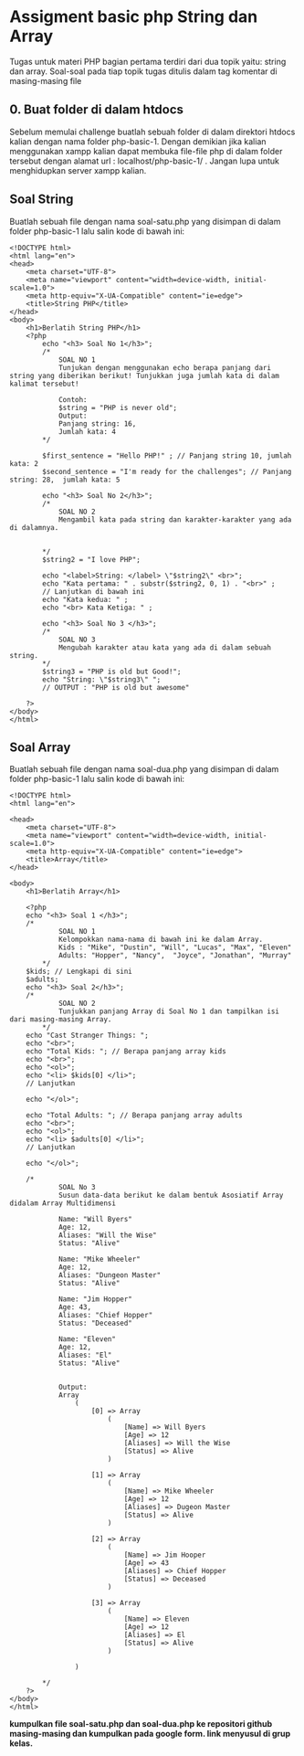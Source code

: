 # Assigment basic php String dan Array
Tugas untuk materi PHP bagian pertama terdiri dari dua topik yaitu: string dan array. Soal-soal pada tiap topik tugas ditulis dalam tag komentar di masing-masing file

## 0. Buat folder di dalam htdocs
Sebelum memulai challenge buatlah sebuah folder di dalam direktori htdocs kalian dengan nama folder php-basic-1. Dengan demikian jika kalian menggunakan xampp kalian dapat membuka file-file php di dalam folder tersebut dengan alamat url : localhost/php-basic-1/ . Jangan lupa untuk menghidupkan server xampp kalian.

## Soal String
Buatlah sebuah file dengan nama soal-satu.php yang disimpan di dalam folder php-basic-1 lalu salin kode di bawah ini:
```
<!DOCTYPE html>
<html lang="en">
<head>
    <meta charset="UTF-8">
    <meta name="viewport" content="width=device-width, initial-scale=1.0">
    <meta http-equiv="X-UA-Compatible" content="ie=edge">
    <title>String PHP</title>
</head>
<body>
    <h1>Berlatih String PHP</h1>
    <?php   
        echo "<h3> Soal No 1</h3>";
        /* 
            SOAL NO 1
            Tunjukan dengan menggunakan echo berapa panjang dari string yang diberikan berikut! Tunjukkan juga jumlah kata di dalam kalimat tersebut! 

            Contoh: 
            $string = "PHP is never old";
            Output:
            Panjang string: 16, 
            Jumlah kata: 4 
        */

        $first_sentence = "Hello PHP!" ; // Panjang string 10, jumlah kata: 2
        $second_sentence = "I'm ready for the challenges"; // Panjang string: 28,  jumlah kata: 5
        
        echo "<h3> Soal No 2</h3>";
        /* 
            SOAL NO 2
            Mengambil kata pada string dan karakter-karakter yang ada di dalamnya. 
            
            
        */
        $string2 = "I love PHP";
        
        echo "<label>String: </label> \"$string2\" <br>";
        echo "Kata pertama: " . substr($string2, 0, 1) . "<br>" ; 
        // Lanjutkan di bawah ini
        echo "Kata kedua: " ;
        echo "<br> Kata Ketiga: " ;

        echo "<h3> Soal No 3 </h3>";
        /*
            SOAL NO 3
            Mengubah karakter atau kata yang ada di dalam sebuah string.
        */
        $string3 = "PHP is old but Good!";
        echo "String: \"$string3\" "; 
        // OUTPUT : "PHP is old but awesome"

    ?>
</body>
</html>
```

## Soal Array
Buatlah sebuah file dengan nama soal-dua.php yang disimpan di dalam folder php-basic-1 lalu salin kode di bawah ini:

```
<!DOCTYPE html>
<html lang="en">

<head>
    <meta charset="UTF-8">
    <meta name="viewport" content="width=device-width, initial-scale=1.0">
    <meta http-equiv="X-UA-Compatible" content="ie=edge">
    <title>Array</title>
</head>

<body>
    <h1>Berlatih Array</h1>

    <?php
    echo "<h3> Soal 1 </h3>";
    /* 
            SOAL NO 1
            Kelompokkan nama-nama di bawah ini ke dalam Array.
            Kids : "Mike", "Dustin", "Will", "Lucas", "Max", "Eleven" 
            Adults: "Hopper", "Nancy",  "Joyce", "Jonathan", "Murray"
        */
    $kids; // Lengkapi di sini
    $adults;
    echo "<h3> Soal 2</h3>";
    /* 
            SOAL NO 2
            Tunjukkan panjang Array di Soal No 1 dan tampilkan isi dari masing-masing Array.
        */
    echo "Cast Stranger Things: ";
    echo "<br>";
    echo "Total Kids: "; // Berapa panjang array kids
    echo "<br>";
    echo "<ol>";
    echo "<li> $kids[0] </li>";
    // Lanjutkan

    echo "</ol>";

    echo "Total Adults: "; // Berapa panjang array adults
    echo "<br>";
    echo "<ol>";
    echo "<li> $adults[0] </li>";
    // Lanjutkan

    echo "</ol>";

    /*
            SOAL No 3
            Susun data-data berikut ke dalam bentuk Asosiatif Array didalam Array Multidimensi
            
            Name: "Will Byers"
            Age: 12,
            Aliases: "Will the Wise"
            Status: "Alive"

            Name: "Mike Wheeler"
            Age: 12,
            Aliases: "Dungeon Master"
            Status: "Alive"

            Name: "Jim Hopper"
            Age: 43,
            Aliases: "Chief Hopper"
            Status: "Deceased"

            Name: "Eleven"
            Age: 12,
            Aliases: "El"
            Status: "Alive"


            Output:
            Array
                (
                    [0] => Array
                        (
                            [Name] => Will Byers
                            [Age] => 12
                            [Aliases] => Will the Wise
                            [Status] => Alive
                        )

                    [1] => Array
                        (
                            [Name] => Mike Wheeler
                            [Age] => 12
                            [Aliases] => Dugeon Master
                            [Status] => Alive
                        )

                    [2] => Array
                        (
                            [Name] => Jim Hooper
                            [Age] => 43
                            [Aliases] => Chief Hopper
                            [Status] => Deceased
                        )

                    [3] => Array
                        (
                            [Name] => Eleven
                            [Age] => 12
                            [Aliases] => El
                            [Status] => Alive
                        )

                )
            
        */
    ?>
</body>
</html>
```

**kumpulkan file soal-satu.php dan soal-dua.php ke repositori github masing-masing dan kumpulkan pada google form. link menyusul di grup kelas.**